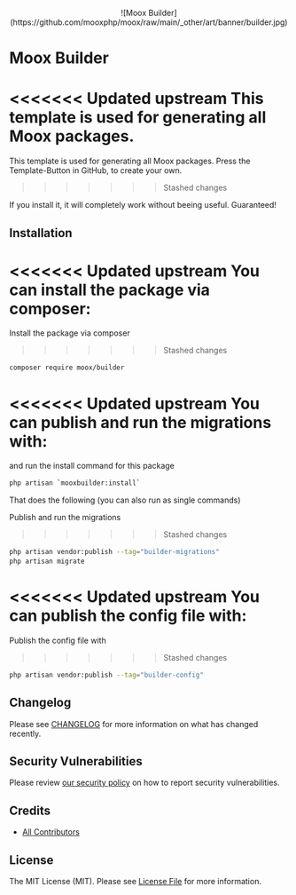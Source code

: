 <p align="center">
![Moox Builder](https://github.com/mooxphp/moox/raw/main/_other/art/banner/builder.jpg)


# Moox Builder

<<<<<<< Updated upstream
This template is used for generating all Moox packages.
=======
This template is used for generating all Moox packages. Press the Template-Button in GitHub, to create your own.
>>>>>>> Stashed changes

If you install it, it will completely work without beeing useful. Guaranteed!

## Installation

<<<<<<< Updated upstream
You can install the package via composer:
=======
Install the package via composer
>>>>>>> Stashed changes

```bash
composer require moox/builder
```

<<<<<<< Updated upstream
You can publish and run the migrations with:
=======
and run the install command for this package

```bash
php artisan `mooxbuilder:install`
```

That does the following (you can also run as single commands)

Publish and run the migrations
>>>>>>> Stashed changes

```bash
php artisan vendor:publish --tag="builder-migrations"
php artisan migrate
```

<<<<<<< Updated upstream
You can publish the config file with:
=======
Publish the config file with
>>>>>>> Stashed changes

```bash
php artisan vendor:publish --tag="builder-config"
```

## Changelog

Please see [CHANGELOG](CHANGELOG.md) for more information on what has changed recently.

## Security Vulnerabilities

Please review [our security policy](https://github.com/mooxphp/moox/security/policy) on how to report security vulnerabilities.

## Credits

-   [All Contributors](../../contributors)

## License

The MIT License (MIT). Please see [License File](LICENSE.md) for more information.
